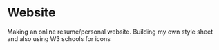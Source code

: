 # Website
Making an online resume/personal website. Building my own style sheet and also using W3 schools for icons
